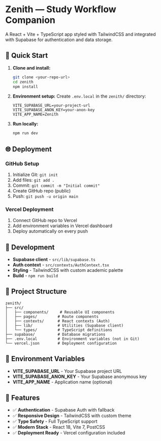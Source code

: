 # Zenith — Study Workflow Companion

A React + Vite + TypeScript app styled with TailwindCSS and integrated with Supabase for authentication and data storage.

## 🚀 Quick Start

1. **Clone and install:**
   ```bash
   git clone <your-repo-url>
   cd zenith
   npm install
   ```

2. **Environment setup:**
   Create `.env.local` in the `zenith/` directory:
   ```
   VITE_SUPABASE_URL=your-project-url
   VITE_SUPABASE_ANON_KEY=your-anon-key
   VITE_APP_NAME=Zenith
   ```

3. **Run locally:**
   ```bash
   npm run dev
   ```

## 🌐 Deployment

### GitHub Setup
1. Initialize Git: `git init`
2. Add files: `git add .`
3. Commit: `git commit -m "Initial commit"`
4. Create GitHub repo (public)
5. Push: `git push -u origin main`

### Vercel Deployment
1. Connect GitHub repo to Vercel
2. Add environment variables in Vercel dashboard
3. Deploy automatically on every push

## 🔧 Development

- **Supabase client** - `src/lib/supabase.ts`
- **Auth context** - `src/contexts/AuthContext.tsx`
- **Styling** - TailwindCSS with custom academic palette
- **Build** - `npm run build`

## 📁 Project Structure

```
zenith/
├── src/
│   ├── components/     # Reusable UI components
│   ├── pages/         # Route components
│   ├── contexts/      # React contexts (Auth)
│   ├── lib/           # Utilities (Supabase client)
│   └── types/         # TypeScript definitions
├── supabase/          # Database migrations
├── .env.local         # Environment variables (not in Git)
└── vercel.json        # Deployment configuration
```

## 🔐 Environment Variables

- **VITE_SUPABASE_URL** - Your Supabase project URL
- **VITE_SUPABASE_ANON_KEY** - Your Supabase anonymous key
- **VITE_APP_NAME** - Application name (optional)

## 🎨 Features

- ✅ **Authentication** - Supabase Auth with fallback
- ✅ **Responsive Design** - TailwindCSS with custom theme
- ✅ **Type Safety** - Full TypeScript support
- ✅ **Modern Stack** - React 18, Vite 7, PostCSS
- ✅ **Deployment Ready** - Vercel configuration included
